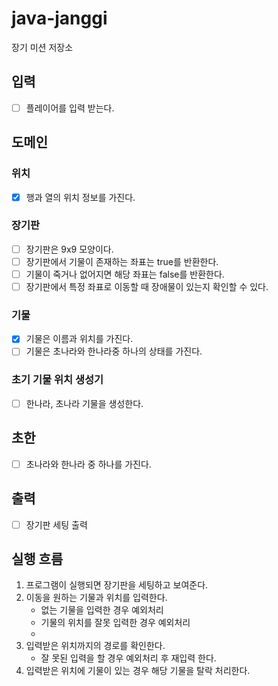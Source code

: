 # java-janggi

장기 미션 저장소

## 입력

- [ ] 플레이어를 입력 받는다.

## 도메인

### 위치

- [x] 행과 열의 위치 정보를 가진다.

### 장기판

- [ ] 장기판은 9x9 모양이다.
- [ ] 장기판에서 기물이 존재하는 좌표는 true를 반환한다.
- [ ] 기물이 죽거나 없어지면 해당 좌표는 false를 반환한다.
- [ ] 장기판에서 특정 좌표로 이동할 때 장애물이 있는지 확인할 수 있다.

### 기물

- [x] 기물은 이름과 위치를 가진다.
- [ ] 기물은 초나라와 한나라중 하나의 상태를 가진다.

### 초기 기물 위치 생성기

- [ ] 한나라, 초나라 기물을 생성한다.

## 초한

- [ ] 초나라와 한나라 중 하나를 가진다.

## 출력

- [ ] 장기판 세팅 출력

## 실행 흐름

1. 프로그램이 실행되면 장기판을 세팅하고 보여준다.
2. 이동을 원하는 기물과 위치를 입력한다.
    - 없는 기물을 입력한 경우 예외처리
    - 기물의 위치를 잘못 입력한 경우 예외처리
    -
3. 입력받은 위치까지의 경로를 확인한다.
    - 잘 못된 입력을 할 경우 예외처리 후 재입력 한다.
4. 입력받은 위치에 기물이 있는 경우 해당 기물을 탈락 처리한다.
